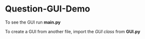 # Question-GUI-Demo

To see the GUI run **main.py**

To create a GUI from another file, import the *GUI class* from **GUI.py**
